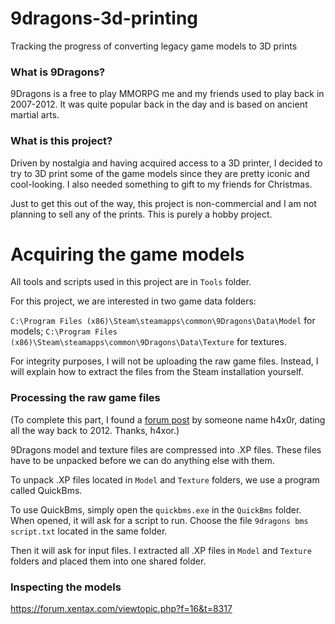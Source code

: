 # 9dragons-3d-printing
Tracking the progress of converting legacy game models to 3D prints

### What is 9Dragons?
9Dragons is a free to play MMORPG me and my friends used to play back in 2007-2012. It was quite popular back in the day and is based on ancient martial arts.

### What is this project?
Driven by nostalgia and having acquired access to a 3D printer, I decided to try to 3D print some of the game models since they are pretty iconic and cool-looking. I also needed something to gift to my friends for Christmas.

Just to get this out of the way, this project is non-commercial and I am not planning to sell any of the prints. This is purely a hobby project.

# Acquiring the game models

All tools and scripts used in this project are in `Tools` folder.

For this project, we are interested in two game data folders:

```C:\Program Files (x86)\Steam\steamapps\common\9Dragons\Data\Model```  for models;
```C:\Program Files (x86)\Steam\steamapps\common\9Dragons\Data\Texture``` for textures.

For integrity purposes, I will not be uploading the raw game files. Instead, I will explain how to extract the files from the Steam installation yourself.

### Processing the raw game files
(To complete this part, I found a [forum post](https://progamercity.net/game-files/3088-9dragons-online-xp-packer-extractor.html) by someone name h4x0r, dating all the way back to 2012. Thanks, h4xor.)

9Dragons model and texture files are compressed into .XP files. These files have to be unpacked before we can do anything else with them.

To unpack .XP files located in `Model` and `Texture` folders, we use a program called QuickBms.

To use QuickBms, simply open the `quickbms.exe` in the `QuickBms` folder. When opened, it will ask for a script to run. Choose the file `9dragons bms script.txt` located in the same folder.

Then it will ask for input files. I extracted all .XP files in `Model` and `Texture` folders and placed them into one shared folder. 

### Inspecting the models
https://forum.xentax.com/viewtopic.php?f=16&t=8317